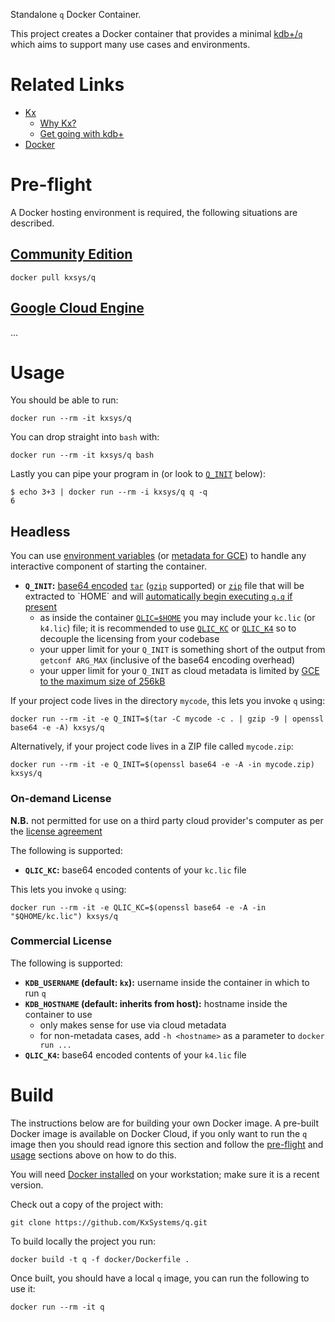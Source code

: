 Standalone `q` Docker Container.

This project creates a Docker container that provides a minimal [kdb+/`q`](https://kx.com/why-kx/) which aims to support many use cases and environments.

# Related Links

 * [Kx](https://kx.com)
     * [Why Kx?](https://kx.com/why-kx/)
     * [Get going with kdb+](https://code.kx.com)
 * [Docker](https://docker.com)

# Pre-flight

A Docker hosting environment is required, the following situations are described.

## [Community Edition](https://www.docker.com/community-edition)

    docker pull kxsys/q

## [Google Cloud Engine](https://cloud.google.com/compute/docs/containers/deploying-containers)

...

# Usage

You should be able to run:

    docker run --rm -it kxsys/q

You can drop straight into `bash` with:

    docker run --rm -it kxsys/q bash

Lastly you can pipe your program in (or look to [`Q_INIT`](#headless) below):

    $ echo 3+3 | docker run --rm -i kxsys/q q -q
    6

## Headless

You can use [environment variables](https://docs.docker.com/engine/reference/run/#env-environment-variables) (or [metadata for GCE](https://cloud.google.com/compute/docs/storing-retrieving-metadata)) to handle any interactive component of starting the container.

 * **`Q_INIT`:** [base64 encoded](https://en.wikipedia.org/wiki/Base64) [`tar`](https://en.wikipedia.org/wiki/Tar_(computing)) ([`gzip`](https://en.wikipedia.org/wiki/Gzip) supported) or [`zip`](https://en.wikipedia.org/wiki/Zip_(file_format)) file that will be extracted to `HOME` and will [automatically begin executing `q.q` if present](https://www.kdbfaq.com/how-can-i-have-kdb-automatically-load-q-code-at-startup-in-every-session/)
     * as inside the container [`QLIC=$HOME`](https://code.kx.com/q/tutorials/licensing/#keeping-the-license-key-file-elsewhere) you may include your `kc.lic` (or `k4.lic`) file; it is recommended to use [`QLIC_KC`](#on-demand-license) or [`QLIC_K4`](#commercial-license) so to decouple the licensing from your codebase
     * your upper limit for your `Q_INIT` is something short of the output from `getconf ARG_MAX` (inclusive of the base64 encoding overhead)
     * your upper limit for your `Q_INIT` as cloud metadata is limited by [GCE to the maximum size of 256kB](https://cloud.google.com/compute/docs/storing-retrieving-metadata#custom_metadata_size_limitations)

If your project code lives in the directory `mycode`, this lets you invoke `q` using:

    docker run --rm -it -e Q_INIT=$(tar -C mycode -c . | gzip -9 | openssl base64 -e -A) kxsys/q

Alternatively, if your project code lives in a ZIP file called `mycode.zip`:

    docker run --rm -it -e Q_INIT=$(openssl base64 -e -A -in mycode.zip) kxsys/q

### On-demand License

**N.B.** not permitted for use on a third party cloud provider's computer as per the [license agreement](https://ondemand.kx.com/)

The following is supported:

 * **`QLIC_KC`:** base64 encoded contents of your `kc.lic` file

This lets you invoke `q` using:

    docker run --rm -it -e QLIC_KC=$(openssl base64 -e -A -in "$QHOME/kc.lic") kxsys/q

### Commercial License

The following is supported:

 * **`KDB_USERNAME` (default: `kx`):** username inside the container in which to run `q`
 * **`KDB_HOSTNAME` (default: inherits from host):** hostname inside the container to use
    * only makes sense for use via cloud metadata
    * for non-metadata cases, add `-h <hostname>` as a parameter to `docker run ...`
 * **`QLIC_K4`:** base64 encoded contents of your `k4.lic` file

# Build

The instructions below are for building your own Docker image. A pre-built Docker image is available on Docker Cloud, if you only want to run the `q` image then you should read ignore this section and follow the [pre-flight](#pre-flight) and [usage](#usage) sections above on how to do this.

You will need [Docker installed](https://www.docker.com/community-edition) on your workstation; make sure it is a recent version.

Check out a copy of the project with:

    git clone https://github.com/KxSystems/q.git

To build locally the project you run:

    docker build -t q -f docker/Dockerfile .

Once built, you should have a local `q` image, you can run the following to use it:

    docker run --rm -it q
